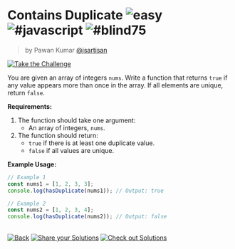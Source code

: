 <!--info-header-start--><h1>Contains Duplicate <img src="https://img.shields.io/badge/-easy-7aad0c" alt="easy"/> <img src="https://img.shields.io/badge/-%23javascript-999" alt="#javascript"/> <img src="https://img.shields.io/badge/-%23blind75-999" alt="#blind75"/></h1><blockquote><p>by Pawan Kumar <a href="https://github.com/jsartisan" target="_blank">@jsartisan</a></p></blockquote><p><a href="https://frontend-challenges.com/challenges/179-contains-duplicate" target="_blank"><img src="https://img.shields.io/badge/-Take%20the%20Challenge-0d99ff?logo=javascript&logoColor=white" alt="Take the Challenge"/></a> </p><!--info-header-end-->

You are given an array of integers `nums`. Write a function that returns `true` if any value appears more than once in the array. If all elements are unique, return `false`.

**Requirements:**
1. The function should take one argument:
   - An array of integers, `nums`.
2. The function should return:
   - `true` if there is at least one duplicate value.
   - `false` if all values are unique.

**Example Usage:**

```js
// Example 1
const nums1 = [1, 2, 3, 3];
console.log(hasDuplicate(nums1)); // Output: true

// Example 2
const nums2 = [1, 2, 3, 4];
console.log(hasDuplicate(nums2)); // Output: false
```


<!--info-footer-start--><br><a href="../../README.md" target="_blank"><img src="https://img.shields.io/badge/-Back-grey" alt="Back"/></a> <a href="https://github.com/jsartisan/frontend-challenges/issues/new?template=answer.md&labels=answer,179,undefined&title=179%20-%20Contains%20Duplicate%20-%20undefined&body=" target="_blank"><img src="https://img.shields.io/badge/-Share%20your%20Solutions-teal" alt="Share your Solutions"/></a> <a href="https://github.com/jsartisan/frontend-challenges/issues?q=label%3A179+label%3Aanswer+sort%3Areactions-%2B1-desc" target="_blank"><img src="https://img.shields.io/badge/-Check%20out%20Solutions-de5a77?logo=awesome-lists&logoColor=white" alt="Check out Solutions"/></a> <!--info-footer-end-->
